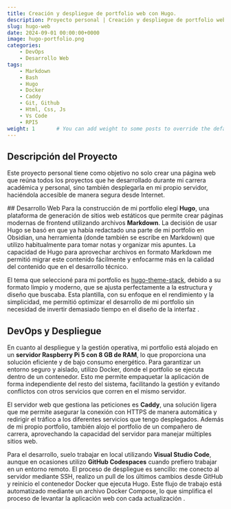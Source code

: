 ```yaml
---
title: Creación y despliegue de portfolio web con Hugo.
description: Proyecto personal | Creación y despliegue de portfolio web para presentar y redactar los proyectos realizados durante mi carrera académica y profesional.
slug: hugo-web
date: 2024-09-01 00:00:00+0000
image: hugo-portfolio.png
categories:
    - DevOps
    - Desarrollo Web
tags:
    - Markdown
    - Bash
    - Hugo
    - Docker
    - Caddy
    - Git, Github
    - Html, Css, Js
    - Vs Code
    - RPI5
weight: 1       # You can add weight to some posts to override the default sorting (date descending)
---
```


## Descripción del Proyecto
Este proyecto personal tiene como objetivo no solo crear una página web que reúna todos los proyectos que he desarrollado durante mi carrera académica y personal, sino también desplegarla en mi propio servidor, haciéndola accesible de manera segura desde Internet.

## Desarrollo Web
Para la construcción de mi portfolio elegí **Hugo**, una plataforma de generación de sitios web estáticos que permite crear páginas modernas de frontend utilizando archivos **Markdown**. La decisión de usar Hugo se basó en que ya había redactado una parte de mi portfolio en Obsidian, una herramienta (donde también se escribe en Markdown) que utilizo habitualmente para tomar notas y organizar mis apuntes. La capacidad de Hugo para aprovechar archivos en formato Markdown me permitió migrar este contenido fácilmente y enfocarme más en la calidad del contenido que en el desarrollo técnico.

El tema que seleccioné para mi portfolio es [hugo-theme-stack](https://github.com/CaiJimmy/hugo-theme-stack), debido a su formato limpio y moderno, que se ajusta perfectamente a la estructura y diseño que buscaba. Esta plantilla, con su enfoque en el rendimiento y la simplicidad, me permitió optimizar el desarrollo de mi portfolio sin necesidad de invertir demasiado tiempo en el diseño de la interfaz .

## DevOps y Despliegue
En cuanto al despliegue y la gestión operativa, mi portfolio está alojado en un **servidor Raspberry Pi 5 con 8 GB de RAM**, lo que proporciona una solución eficiente y de bajo consumo energético. Para garantizar un entorno seguro y aislado, utilizo Docker, donde el portfolio se ejecuta dentro de un contenedor. Esto me permite empaquetar la aplicación de forma independiente del resto del sistema, facilitando la gestión y evitando conflictos con otros servicios que corren en el mismo servidor.

El servidor web que gestiona las peticiones es **Caddy**, una solución ligera que me permite asegurar la conexión con HTTPS de manera automática y redirigir el tráfico a los diferentes servicios que tengo desplegados. Además de mi propio portfolio, también alojo el portfolio de un compañero de carrera, aprovechando la capacidad del servidor para manejar múltiples sitios web.

Para el desarrollo, suelo trabajar en local utilizando **Visual Studio Code**, aunque en ocasiones utilizo **GitHub Codespaces** cuando prefiero trabajar en un entorno remoto. El proceso de despliegue es sencillo: me conecto al servidor mediante SSH, realizo un pull de los últimos cambios desde GitHub y reinicio el contenedor Docker que ejecuta Hugo. Este flujo de trabajo está automatizado mediante un archivo Docker Compose, lo que simplifica el proceso de levantar la aplicación web con cada actualización .